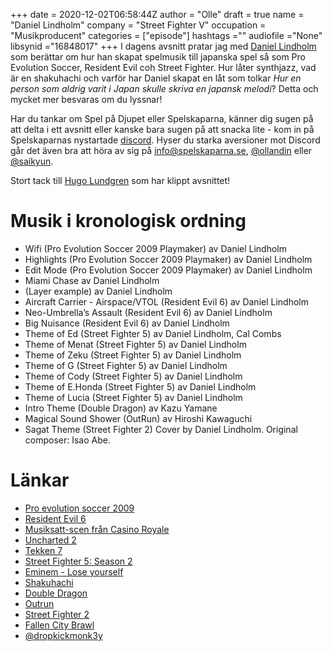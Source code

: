 +++ 
date = 2020-12-02T06:58:44Z
author = "Olle"
draft = true 
name = "Daniel Lindholm"
company = "Street Fighter V"
occupation = "Musikproducent"
categories = ["episode"]
hashtags =""
audiofile ="None"
libsynid ="16848017"
+++ 
I dagens avsnitt pratar jag med [Daniel Lindholm](https://twitter.com/dropkickmonk3y/) som berättar om hur han skapat spelmusik till japanska spel så som Pro Evolution Soccer, Resident Evil coh Street Fighter. Hur låter synthjazz, vad är en shakuhachi och varför har Daniel skapat en låt som tolkar _Hur en person som aldrig varit i Japan skulle skriva en japansk melodi_? Detta och mycket mer besvaras om du lyssnar!

Har du tankar om Spel på Djupet eller Spelskaparna, känner dig sugen på att delta i ett avsnitt eller kanske bara sugen på att snacka lite - kom in på Spelskaparnas nystartade [discord](https://discord.gg/hBHEXss). Hyser du starka aversioner mot Discord går det även bra att höra av sig på info@spelskaparna.se, [@ollandin](https://twitter.com/ollelandin) eller [@saikyun](https://twitter.com/Saikyun).

Stort tack till [Hugo Lundgren](https://hugolundgren.com/) som har klippt avsnittet! 

# Musik i kronologisk ordning
* Wifi (Pro Evolution Soccer 2009 Playmaker) av Daniel Lindholm
* Highlights (Pro Evolution Soccer 2009 Playmaker) av Daniel Lindholm
* Edit Mode (Pro Evolution Soccer 2009 Playmaker) av Daniel Lindholm
* Miami Chase av Daniel Lindholm
* (Layer example) av Daniel Lindholm
* Aircraft Carrier - Airspace/VTOL (Resident Evil 6) av Daniel Lindholm
* Neo-Umbrella’s Assault (Resident Evil 6) av Daniel Lindholm
* Big Nuisance (Resident Evil 6) av Daniel Lindholm
* Theme of Ed (Street Fighter 5) av Daniel Lindholm, Cal Combs
* Theme of Menat (Street Fighter 5) av Daniel Lindholm
* Theme of Zeku (Street Fighter 5) av Daniel Lindholm
* Theme of G (Street Fighter 5) av Daniel Lindholm
* Theme of Cody (Street Fighter 5) av Daniel Lindholm
* Theme of E.Honda (Street Fighter 5) av Daniel Lindholm
* Theme of Lucia (Street Fighter 5) av Daniel Lindholm
* Intro Theme (Double Dragon) av Kazu Yamane
* Magical Sound Shower (OutRun) av Hiroshi Kawaguchi
* Sagat Theme (Street Fighter 2) Cover by Daniel Lindholm. Original composer: Isao Abe.

# Länkar
* [Pro evolution soccer 2009](https://www.youtube.com/watch?v=-lz0LUgKuXw&ab_channel=GameSpot)
* [Resident Evil 6](https://www.youtube.com/watch?v=8SlXT8JtYSM&ab_channel=ResidentEvil)
* [Musiksatt-scen från Casino Royale](https://www.youtube.com/watch?v=0hrjjZQxpwU&ab_channel=DanielLindholm)
* [Uncharted 2](https://www.youtube.com/watch?v=tlkkceDkT88&ab_channel=PlayStation)
* [Tekken 7](https://www.youtube.com/watch?v=kKLCwDg2JLA&ab_channel=GameNews)
* [Street Fighter 5: Season 2](https://www.youtube.com/watch?v=1iBWCfDp3eY&ab_channel=2YesGaming%21)
* [Eminem - Lose yourself](https://www.youtube.com/watch?v=_Yhyp-_hX2s&ab_channel=msvogue23)
* [Shakuhachi](https://www.youtube.com/watch?v=hmRPECd9Yig&ab_channel=unevisualfilms)
* [Double Dragon](https://www.youtube.com/watch?v=G7biCQlRA0k&ab_channel=Simox87)
* [Outrun](https://www.youtube.com/watch?v=ELUl-cAtUIE&ab_channel=Al82RetrogamingLongplays)
* [Street Fighter 2](https://www.youtube.com/watch?v=xI284D4y1q4&ab_channel=WorldofLongplays)
* [Fallen City Brawl](https://www.youtube.com/watch?v=CUcVaKUb5uE&ab_channel=BrawlersAvenue)
* [@dropkickmonk3y](https://twitter.com/dropkickmonk3y/)
